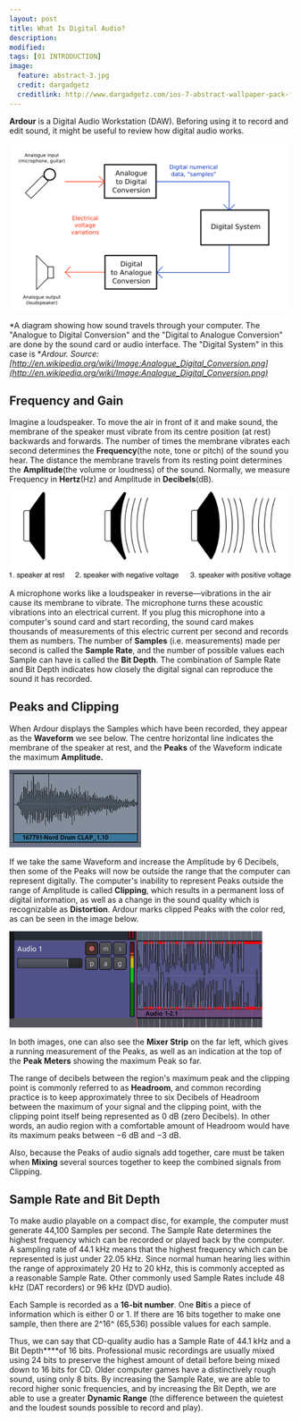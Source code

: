 ```yaml
---
layout: post
title: What Is Digital Audio?
description:
modified: 
tags: [01 INTRODUCTION]
image:
  feature: abstract-3.jpg
  credit: dargadgetz
  creditlink: http://www.dargadgetz.com/ios-7-abstract-wallpaper-pack-for-iphone-5-and-ipod-touch-retina/
---
```


**Ardour** is a Digital Audio Workstation (DAW). Beforing using it to record and edit sound, it might be
useful to review how digital audio works.

![analogue-digital](../images/Ardour3_Digital_Audio_1.png)

*A diagram showing how sound travels through your computer. The
"Analogue to Digital Conversion" and the "Digital to Analogue
Conversion" are done by the sound card or audio interface. The "Digital
System" in this case is **Ardour.* 
*Source:
[http://en.wikipedia.org/wiki/Image:Analogue_Digital_Conversion.png](http://en.wikipedia.org/wiki/Image:Analogue_Digital_Conversion.png)*

## Frequency and Gain

Imagine a loudspeaker. To move the air in front of it and make sound,
the membrane of the speaker must vibrate from its centre position (at
rest) backwards and forwards. The number of times the membrane vibrates
each second determines the **Frequency**(the note, tone or pitch) of the
sound you hear. The distance the membrane travels from its resting point
determines the **Amplitude**(the volume or loudness) of the sound.
Normally, we measure Frequency in **Hertz**(Hz) and Amplitude in
**Decibels**(dB).

![speaker](../images/Ardour3_Digital_Audio_2.png)

A microphone works like a loudspeaker in reverse—vibrations in the air
cause its membrane to vibrate. The microphone turns these acoustic
vibrations into an electrical current. If you plug this microphone into
a computer's sound card and start recording, the sound card makes
thousands of measurements of this electric current per second and
records them as numbers. The number of **Samples** (i.e. measurements)
made per second is called the **Sample Rate**, and the number of
possible values each Sample can have is called the **Bit Depth**. The
combination of Sample Rate and Bit Depth indicates how closely the
digital signal can reproduce the sound it has recorded.

## Peaks and Clipping

When Ardour displays the Samples which have been recorded, they appear
as the **Waveform** we see below. The centre horizontal line indicates
the membrane of the speaker at rest, and the **Peaks** of the Waveform
indicate the maximum **Amplitude.**

![waveform](../images/Ardour3_Digital_Audio_Waveform.png)

If we take the same Waveform and increase the Amplitude by 6 Decibels,
then some of the Peaks will now be outside the range that the computer
can represent digitally. The computer's inability to represent Peaks
outside the range of Amplitude is called **Clipping**, which results in
a permanent loss of digital information, as well as a change in the
sound quality which is recognizable as **Distortion**. Ardour marks
clipped Peaks with the color red, as can be seen in the image below.

![clipping](../images/Ardour3_Digital_Audio_Clipping.png)

In both images, one can also see the **Mixer Strip** on the far left,
which gives a running measurement of the Peaks, as well as an indication
at the top of the **Peak Meters** showing the maximum Peak so far.

The range of decibels between the region's maximum peak and the clipping
point is commonly referred to as **Headroom**, and common recording
practice is to keep approximately three to six Decibels of Headroom
between the maximum of your signal and the clipping point, with the
clipping point itself being represented as 0 dB (zero Decibels). In
other words, an audio region with a comfortable amount of Headroom would
have its maximum peaks between −6 dB and −3 dB.

Also, because the Peaks of audio signals add together, care must be
taken when **Mixing** several sources together to keep the combined
signals from Clipping.

Sample Rate and Bit Depth
-------------------------

To make audio playable on a compact disc, for example, the computer must
generate 44,100 Samples per second. The Sample Rate determines the
highest frequency which can be recorded or played back by the computer.
A sampling rate of 44.1 kHz means that the highest frequency which can
be represented is just under 22.05 kHz. Since normal human hearing lies
within the range of approximately 20 Hz to 20 kHz, this is commonly
accepted as a reasonable Sample Rate. Other commonly used Sample Rates
include 48 kHz (DAT recorders) or 96 kHz (DVD audio).

Each Sample is recorded as a **16-bit number**. One **Bit**is a piece of
information which is either 0 or 1. If there are 16 bits together to
make one sample, then there are 2^16^ (65,536) possible values for each
sample.

Thus, we can say that CD-quality audio has a Sample Rate of 44.1 kHz and
a Bit Depth****of 16 bits. Professional music recordings are usually
mixed using 24 bits to preserve the highest amount of detail before
being mixed down to 16 bits for CD. Older computer games have a
distinctively rough sound, using only 8 bits. By increasing the Sample
Rate, we are able to record higher sonic frequencies, and by increasing
the Bit Depth, we are able to use a greater **Dynamic Range** (the
difference between the quietest and the loudest sounds possible to
record and play).
